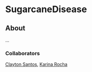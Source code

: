 # SugarcaneDisease
## About
...

### Collaborators
[Clayton Santos](https://github.com/ClaytonSdS),
[Karina Rocha](https://github.com/karinarocha)
